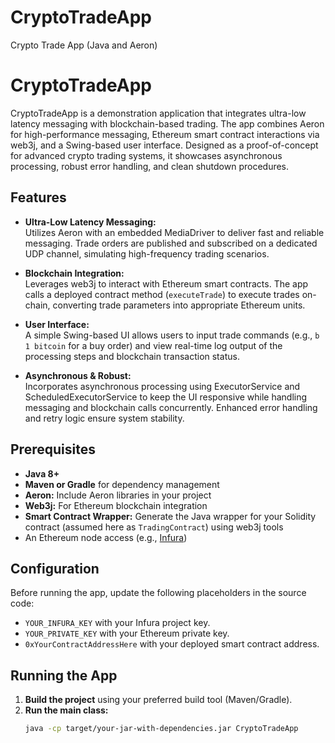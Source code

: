 # CryptoTradeApp
Crypto Trade App (Java and Aeron)

# CryptoTradeApp

CryptoTradeApp is a demonstration application that integrates ultra-low latency messaging with blockchain-based trading. The app combines Aeron for high-performance messaging, Ethereum smart contract interactions via web3j, and a Swing-based user interface. Designed as a proof-of-concept for advanced crypto trading systems, it showcases asynchronous processing, robust error handling, and clean shutdown procedures.

## Features

- **Ultra-Low Latency Messaging:**  
  Utilizes Aeron with an embedded MediaDriver to deliver fast and reliable messaging. Trade orders are published and subscribed on a dedicated UDP channel, simulating high-frequency trading scenarios.

- **Blockchain Integration:**  
  Leverages web3j to interact with Ethereum smart contracts. The app calls a deployed contract method (`executeTrade`) to execute trades on-chain, converting trade parameters into appropriate Ethereum units.

- **User Interface:**  
  A simple Swing-based UI allows users to input trade commands (e.g., `b 1 bitcoin` for a buy order) and view real-time log output of the processing steps and blockchain transaction status.

- **Asynchronous & Robust:**  
  Incorporates asynchronous processing using ExecutorService and ScheduledExecutorService to keep the UI responsive while handling messaging and blockchain calls concurrently. Enhanced error handling and retry logic ensure system stability.

## Prerequisites

- **Java 8+**  
- **Maven or Gradle** for dependency management  
- **Aeron:** Include Aeron libraries in your project  
- **Web3j:** For Ethereum blockchain integration  
- **Smart Contract Wrapper:** Generate the Java wrapper for your Solidity contract (assumed here as `TradingContract`) using web3j tools  
- An Ethereum node access (e.g., [Infura](https://infura.io/))

## Configuration

Before running the app, update the following placeholders in the source code:

- `YOUR_INFURA_KEY` with your Infura project key.
- `YOUR_PRIVATE_KEY` with your Ethereum private key.
- `0xYourContractAddressHere` with your deployed smart contract address.

## Running the App

1. **Build the project** using your preferred build tool (Maven/Gradle).
2. **Run the main class:**  
   ```bash
   java -cp target/your-jar-with-dependencies.jar CryptoTradeApp
